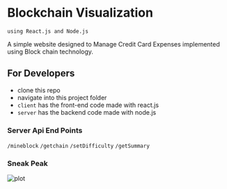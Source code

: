 # Blockchain Visualization 
```using React.js and Node.js```

A simple website designed to Manage Credit Card Expenses implemented using Block chain technology.

## For Developers
- clone this repo
- navigate into this project folder
- ```client``` has the front-end code made with react.js
- ```server``` has the backend code made with node.js

### Server Api End Points

```/mineblock```
```/getchain```
```/setDifficulty```
```/getSummary```

### Sneak Peak

![plot](./readme-images/load.png)
